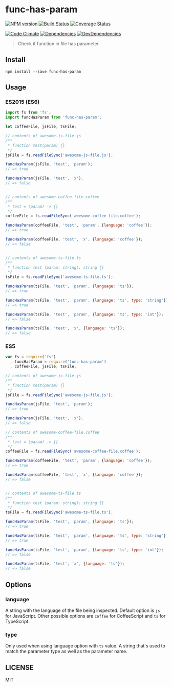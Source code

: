 # func-has-param
[![NPM version](https://badge.fury.io/js/func-has-param.svg)](https://badge.fury.io/js/func-has-param) [![Build Status](https://travis-ci.org/dustinspecker/func-has-param.svg)](https://travis-ci.org/dustinspecker/func-has-param) [![Coverage Status](https://img.shields.io/coveralls/dustinspecker/func-has-param.svg)](https://coveralls.io/r/dustinspecker/func-has-param?branch=master)

[![Code Climate](https://codeclimate.com/github/dustinspecker/func-has-param/badges/gpa.svg)](https://codeclimate.com/github/dustinspecker/func-has-param) [![Dependencies](https://david-dm.org/dustinspecker/func-has-param.svg)](https://david-dm.org/dustinspecker/func-has-param/#info=dependencies&view=table) [![DevDependencies](https://david-dm.org/dustinspecker/func-has-param/dev-status.svg)](https://david-dm.org/dustinspecker/func-has-param/#info=devDependencies&view=table)

> Check if function in file has parameter

## Install
```
npm install --save func-has-param
```

## Usage
### ES2015 (ES6)
```javascript
import fs from 'fs';
import funcHasParam from 'func-has-param';

let coffeeFile, jsFile, tsFile;

// contents of awesome-js-file.js
/**
 * function test(param) {}
 */
jsFile = fs.readFileSync('awesome-js-file.js');

funcHasParam(jsFile, 'test', 'param');
// => true

funcHasParam(jsFile, 'test', 'x');
// => false


// contents of awesome-coffee-file.coffee
/**
 * test = (param) -> {}
 */
coffeeFile = fs.readFileSync('awesome-coffee-file.coffee');

funcHasParam(coffeeFile, 'test', 'param', {language: 'coffee'});
// => true

funcHasParam(coffeeFile, 'test', 'x', {language: 'coffee'});
// => false


// contents of awesome-ts-file.ts
/**
 * function test (param: string): string {}
 */
tsFile = fs.readFileSync('awesome-ts-file.ts');

funcHasParam(tsFile, 'test', 'param', {language: 'ts'});
// => true

funcHasParam(tsFile, 'test', 'param', {language: 'ts', type: 'string'});
// => true

funcHasParam(tsFile, 'test', 'param', {language: 'ts', type: 'int'});
// => false

funcHasParam(tsFile, 'test', 'x', {language: 'ts'});
// => false
```

### ES5
```javascript
var fs = require('fs')
  , funcHasParam = require('func-has-param')
  , coffeeFile, jsFile, tsFile;

// contents of awesome-js-file.js
/**
 * function test(param) {}
 */
jsFile = fs.readFileSync('awesome-js-file.js');

funcHasParam(jsFile, 'test', 'param');
// => true

funcHasParam(jsFile, 'test', 'x');
// => false

// contents of awesome-coffee-file.coffee
/**
 * test = (param) -> {}
 */
coffeeFile = fs.readFileSync('awesome-coffee-file.coffee');

funcHasParam(coffeeFile, 'test', 'param', {language: 'coffee'});
// => true

funcHasParam(coffeeFile, 'test', 'x', {language: 'coffee'});
// => false


// contents of awesome-ts-file.ts
/**
 * function test (param: string): string {}
 */
tsFile = fs.readFileSync('awesome-ts-file.ts');

funcHasParam(tsFile, 'test', 'param', {language: 'ts'});
// => true

funcHasParam(tsFile, 'test', 'param', {language: 'ts', type: 'string'});
// => true

funcHasParam(tsFile, 'test', 'param', {language: 'ts', type: 'int'});
// => false

funcHasParam(tsFile, 'test', 'x', {language: 'ts'});
// => false
```

## Options
### language
A string with the language of the file being inspected. Default option is `js` for JavaScript. Other possible options are `coffee` for CoffeeScript and `ts` for TypeScript.

### type
Only used when using language option with `ts` value. A string that's used to match the parameter type as well as the parameter name.

## LICENSE
MIT